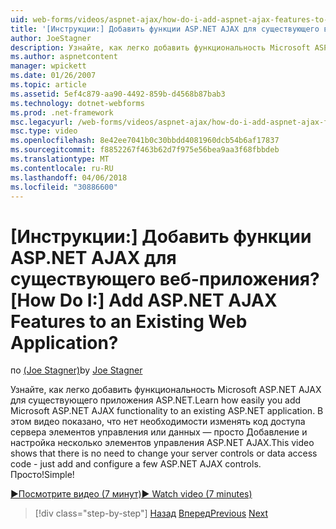 ```yaml
---
uid: web-forms/videos/aspnet-ajax/how-do-i-add-aspnet-ajax-features-to-an-existing-web-application
title: '[Инструкции:] Добавить функции ASP.NET AJAX для существующего веб-приложения? | Документы Майкрософт'
author: JoeStagner
description: Узнайте, как легко добавить функциональность Microsoft ASP.NET AJAX для существующего приложения ASP.NET. В этом видео показано, что нет необходимости изменение вашей serve...
ms.author: aspnetcontent
manager: wpickett
ms.date: 01/26/2007
ms.topic: article
ms.assetid: 5ef4c879-aa90-4492-859b-d4568b87bab3
ms.technology: dotnet-webforms
ms.prod: .net-framework
msc.legacyurl: /web-forms/videos/aspnet-ajax/how-do-i-add-aspnet-ajax-features-to-an-existing-web-application
msc.type: video
ms.openlocfilehash: 8e42ee7041b0c30bbdd4081960dcb54b6af17837
ms.sourcegitcommit: f8852267f463b62d7f975e56bea9aa3f68fbbdeb
ms.translationtype: MT
ms.contentlocale: ru-RU
ms.lasthandoff: 04/06/2018
ms.locfileid: "30886600"
---
```

<a name="how-do-i-add-aspnet-ajax-features-to-an-existing-web-application"></a><span data-ttu-id="eb121-105">[Инструкции:] Добавить функции ASP.NET AJAX для существующего веб-приложения?</span><span class="sxs-lookup"><span data-stu-id="eb121-105">[How Do I:] Add ASP.NET AJAX Features to an Existing Web Application?</span></span>
====================
<span data-ttu-id="eb121-106">по [(Joe Stagner)](https://github.com/JoeStagner)</span><span class="sxs-lookup"><span data-stu-id="eb121-106">by [Joe Stagner](https://github.com/JoeStagner)</span></span>

<span data-ttu-id="eb121-107">Узнайте, как легко добавить функциональность Microsoft ASP.NET AJAX для существующего приложения ASP.NET.</span><span class="sxs-lookup"><span data-stu-id="eb121-107">Learn how easily you add Microsoft ASP.NET AJAX functionality to an existing ASP.NET application.</span></span> <span data-ttu-id="eb121-108">В этом видео показано, что нет необходимости изменять код доступа сервера элементов управления или данных — просто Добавление и настройка несколько элементов управления ASP.NET AJAX.</span><span class="sxs-lookup"><span data-stu-id="eb121-108">This video shows that there is no need to change your server controls or data access code - just add and configure a few ASP.NET AJAX controls.</span></span> <span data-ttu-id="eb121-109">Просто!</span><span class="sxs-lookup"><span data-stu-id="eb121-109">Simple!</span></span>

[<span data-ttu-id="eb121-110">&#9654;Посмотрите видео (7 минут)</span><span class="sxs-lookup"><span data-stu-id="eb121-110">&#9654; Watch video (7 minutes)</span></span>](https://channel9.msdn.com/Blogs/ASP-NET-Site-Videos/how-do-i-add-aspnet-ajax-features-to-an-existing-web-application)

> [!div class="step-by-step"]
> <span data-ttu-id="eb121-111">[Назад](how-do-i-make-client-side-network-callbacks-with-aspnet-ajax.md)
> [Вперед](how-do-i-aspnet-ajax-enable-an-existing-web-service.md)</span><span class="sxs-lookup"><span data-stu-id="eb121-111">[Previous](how-do-i-make-client-side-network-callbacks-with-aspnet-ajax.md)
[Next](how-do-i-aspnet-ajax-enable-an-existing-web-service.md)</span></span>
